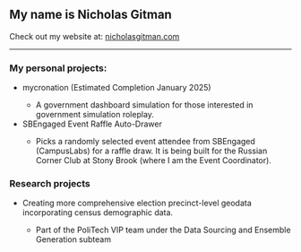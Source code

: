 ## My name is Nicholas Gitman
Check out my website at: <a href="https://www.nicholasgitman.com">nicholasgitman.com</a>
<hr/>
<h3>My personal projects:</h3>
<ul>
  <li>mycronation (Estimated Completion January 2025)</li>
  <ul>
    <li>A government dashboard simulation for those interested in government simulation roleplay.</li>
  </ul>
  <li>SBEngaged Event Raffle Auto-Drawer</li>
  <ul>
    <li>Picks a randomly selected event attendee from SBEngaged (CampusLabs) for a raffle draw. It is being built for the Russian Corner Club at Stony Brook (where I am the Event Coordinator).</li>
  </ul>
</ul>
<h3>Research projects</h3>
<ul>
  <li>Creating more comprehensive election precinct-level geodata incorporating census demographic data.</li>
  <ul>
    <li>Part of the PoliTech VIP team under the Data Sourcing and Ensemble Generation subteam</li>
  </ul>
</ul>
